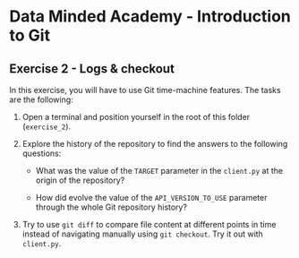 # Data Minded Academy - Introduction to Git
## Exercise 2 - Logs & checkout

In this exercise, you will have to use Git time-machine features. The tasks are the following:

1. Open a terminal and position yourself in the root of this folder (`exercise_2`).

2. Explore the history of the repository to find the answers to the following questions:

    * What was the value of the `TARGET` parameter in the `client.py` at the origin of the repository?

    * How did evolve the value of the `API_VERSION_TO_USE` parameter through the whole Git repository history?

3. Try to use `git diff` to compare file content at different points in time instead of navigating manually using `git checkout`. Try it out with `client.py`.